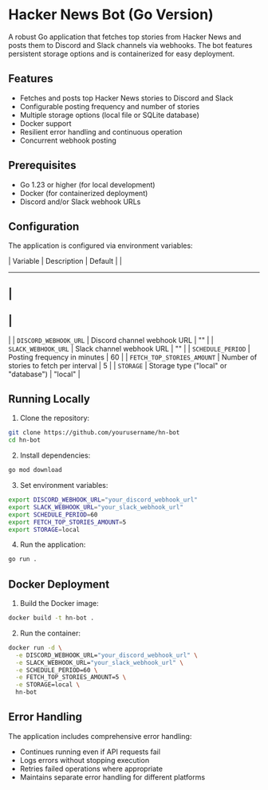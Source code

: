 # Hacker News Bot (Go Version)

A robust Go application that fetches top stories from Hacker News and posts them to Discord and Slack channels via webhooks. The bot features persistent storage options and is containerized for easy deployment.

## Features

- Fetches and posts top Hacker News stories to Discord and Slack
- Configurable posting frequency and number of stories
- Multiple storage options (local file or SQLite database)
- Docker support
- Resilient error handling and continuous operation
- Concurrent webhook posting

## Prerequisites

- Go 1.23 or higher (for local development)
- Docker (for containerized deployment)
- Discord and/or Slack webhook URLs

## Configuration

The application is configured via environment variables:

|
Variable
|
Description
|
Default
|
|

---

## |

## |

|
|
`DISCORD_WEBHOOK_URL`
|
Discord channel webhook URL
|
""
|
|
`SLACK_WEBHOOK_URL`
|
Slack channel webhook URL
|
""
|
|
`SCHEDULE_PERIOD`
|
Posting frequency in minutes
|
60
|
|
`FETCH_TOP_STORIES_AMOUNT`
|
Number of stories to fetch per interval
|
5
|
|
`STORAGE`
|
Storage type ("local" or "database")
|
"local"
|

## Running Locally

1. Clone the repository:

```bash
git clone https://github.com/yourusername/hn-bot
cd hn-bot
```

2. Install dependencies:

```bash
go mod download
```

3. Set environment variables:

```bash
export DISCORD_WEBHOOK_URL="your_discord_webhook_url"
export SLACK_WEBHOOK_URL="your_slack_webhook_url"
export SCHEDULE_PERIOD=60
export FETCH_TOP_STORIES_AMOUNT=5
export STORAGE=local
```

4. Run the application:

```bash
go run .
```

## Docker Deployment

1. Build the Docker image:

```bash
docker build -t hn-bot .
```

2. Run the container:

```bash
docker run -d \
  -e DISCORD_WEBHOOK_URL="your_discord_webhook_url" \
  -e SLACK_WEBHOOK_URL="your_slack_webhook_url" \
  -e SCHEDULE_PERIOD=60 \
  -e FETCH_TOP_STORIES_AMOUNT=5 \
  -e STORAGE=local \
  hn-bot
```

## Error Handling

The application includes comprehensive error handling:

- Continues running even if API requests fail
- Logs errors without stopping execution
- Retries failed operations where appropriate
- Maintains separate error handling for different platforms
